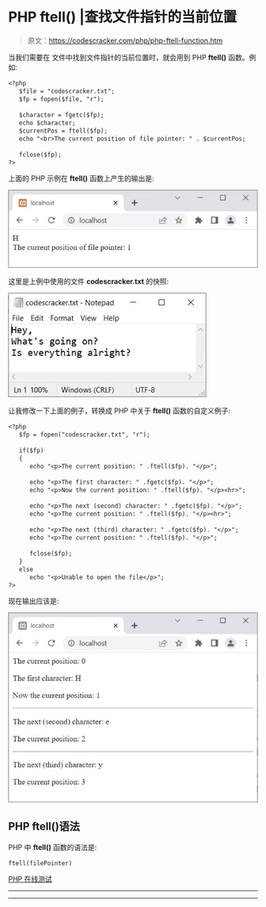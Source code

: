 # PHP ftell() |查找文件指针的当前位置

> 原文：<https://codescracker.com/php/php-ftell-function.htm>

当我们需要在 文件中找到文件指针的当前位置时，就会用到 PHP **ftell()** 函数。例如:

```
<?php
   $file = "codescracker.txt";
   $fp = fopen($file, "r");

   $character = fgetc($fp);
   echo $character;
   $currentPos = ftell($fp);
   echo "<br>The current position of file pointer: " . $currentPos;

   fclose($fp);
?>
```

上面的 PHP 示例在 **ftell()** 函数上产生的输出是:

![php ftell function](img/a5afd3e10e075fc7bb913c021b90e726.png)

这里是上例中使用的文件 **codescracker.txt** 的快照:

![php ftell function example](img/183d59de30ca9fea197554664df7c748.png)

让我修改一下上面的例子，转换成 PHP 中关于 **ftell()** 函数的自定义例子:

```
<?php
   $fp = fopen("codescracker.txt", "r");

   if($fp)
   {
      echo "<p>The current position: " .ftell($fp). "</p>";

      echo "<p>The first character: " .fgetc($fp). "</p>";
      echo "<p>Now the current position: " .ftell($fp). "</p><hr>";

      echo "<p>The next (second) character: " .fgetc($fp). "</p>";
      echo "<p>The current position: " .ftell($fp). "</p><hr>";

      echo "<p>The next (third) character: " .fgetc($fp). "</p>";
      echo "<p>The current position: " .ftell($fp). "</p>";

      fclose($fp);
   }
   else
      echo "<p>Unable to open the file</p>";
?>
```

现在输出应该是:

![php ftell example](img/c7d0244ecfe9af6a287485180fcf1a3a.png)

## PHP ftell()语法

PHP 中 **ftell()** 函数的语法是:

```
ftell(filePointer)
```

[PHP 在线测试](/exam/showtest.php?subid=8)

* * *

* * *